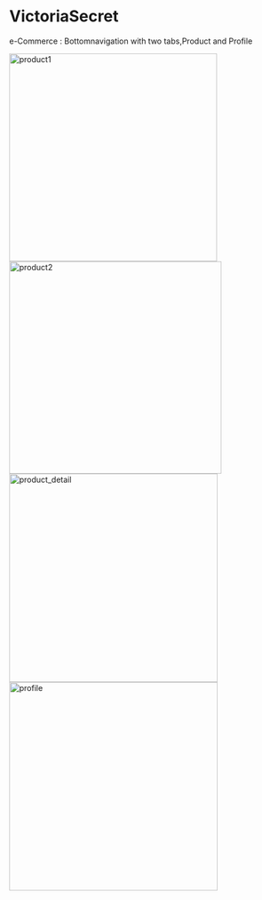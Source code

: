 # VictoriaSecret
e-Commerce : Bottomnavigation with two tabs,Product and Profile



<img width="374" alt="product1" src="https://user-images.githubusercontent.com/42215600/218585609-5b12c1d0-7fc3-4213-bebc-e9e68ba99bd3.png">

<img width="382" alt="product2" src="https://user-images.githubusercontent.com/42215600/218585772-c94b719a-c55b-4efe-bcae-990b00c6b07e.png">

<img width="375" alt="product_detail" src="https://user-images.githubusercontent.com/42215600/218585834-a33089ad-b6bb-44f4-83be-642544aba2a9.png">

<img width="375" alt="profile" src="https://user-images.githubusercontent.com/42215600/218585874-0be8d384-3148-466a-8d4b-3d1f66941616.png">
